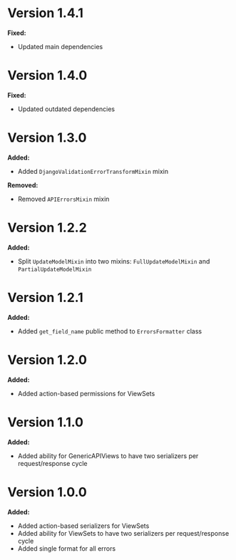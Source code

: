 # Version 1.4.1

**Fixed:**

- Updated main dependencies

# Version 1.4.0

**Fixed:**

- Updated outdated dependencies

# Version 1.3.0

**Added:**

- Added `DjangoValidationErrorTransformMixin` mixin

**Removed:**

- Removed `APIErrorsMixin` mixin

# Version 1.2.2

**Added:**

- Split `UpdateModelMixin` into two mixins: `FullUpdateModelMixin` and `PartialUpdateModelMixin`

# Version 1.2.1

**Added:**

- Added `get_field_name` public method to `ErrorsFormatter` class

# Version 1.2.0

**Added:**

- Added action-based permissions for ViewSets

# Version 1.1.0

**Added:**

- Added ability for GenericAPIViews to have two serializers per request/response cycle


# Version 1.0.0

**Added:**

- Added action-based serializers for ViewSets
- Added ability for ViewSets to have two serializers per request/response cycle
- Added single format for all errors
